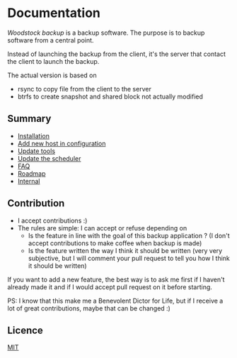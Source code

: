 # Documentation

_Woodstock backup_ is a backup software. The purpose is to backup software from a central point.

Instead of launching the backup from the client, it's the server that contact the client to launch the backup.

The actual version is based on

- rsync to copy file from the client to the server
- btrfs to create snapshot and shared block not actually modified

## Summary

- [Installation](/doc/installation/)
- [Add new host in configuration](/doc/addnewhost/)
- [Update tools](/doc/updatetools/)
- [Update the scheduler](/doc/updatescheduler/)
- [FAQ](/doc/faq/)
- [Roadmap](/doc/roadmap/)
- [Internal](/doc/internal/)

## Contribution

- I accept contributions :)
- The rules are simple: I can accept or refuse depending on
  - Is the feature in line with the goal of this backup application ? (I don't accept contributions to make coffee when backup is made)
  - Is the feature written the way I think it should be written (very very subjective, but I will comment your pull request to tell you how I think it should be written)

If you want to add a new feature, the best way is to ask me first if I haven't already made it and if I would accept pull request on it before starting.

PS: I know that this make me a Benevolent Dictor for Life, but if I receive a lot of great contributions, maybe that can be changed :)

## Licence

[MIT](https://choosealicense.com/licenses/mit/)
